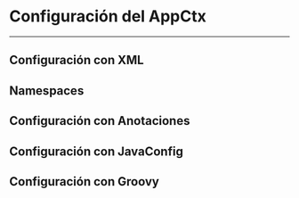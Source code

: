 # Configuración del AppCtx

---

## Configuración con XML

## Namespaces

## Configuración con Anotaciones

## Configuración con JavaConfig

## Configuración con Groovy
